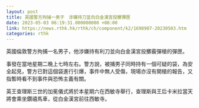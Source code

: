 ```yaml
---
layout: post
title: 英國警方拘捕一男子　涉嫌持刀並向白金漢宮投擲彈匣
date: 2023-05-03 06:19:31.000000000 +08:00
link: https://news.rthk.hk/rthk/ch/component/k2/1698907-20230503.htm
categories: rthk
---
```


英國倫敦警方拘捕一名男子，他涉嫌持有利刀並向白金漢宮投擲霰彈槍的彈匣。

事發在當地星期二晚上七時左右。警方說，被捕男子同時持有一個可疑的袋，為安全起見，警方已對這個袋進行引爆，事件中無人受傷，現場亦沒有開槍的報告，又指暫時看不到事件與恐怖主義有關。

英王查理斯三世的加冕儀式將於本星期六在西敏寺舉行，查理斯與王后卡米拉當天將會乘坐鑽禧馬車，從白金漢宮前往西敏寺。
